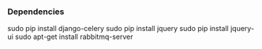 ### Dependencies
sudo pip install django-celery
sudo pip install jquery
sudo pip install jquery-ui
sudo apt-get install rabbitmq-server
